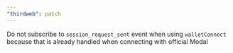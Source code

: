 ```yaml
---
"thirdweb": patch
---
```


Do not subscribe to `session_request_sent` event when using `walletConnect` because that is already handled when connecting with official Modal

